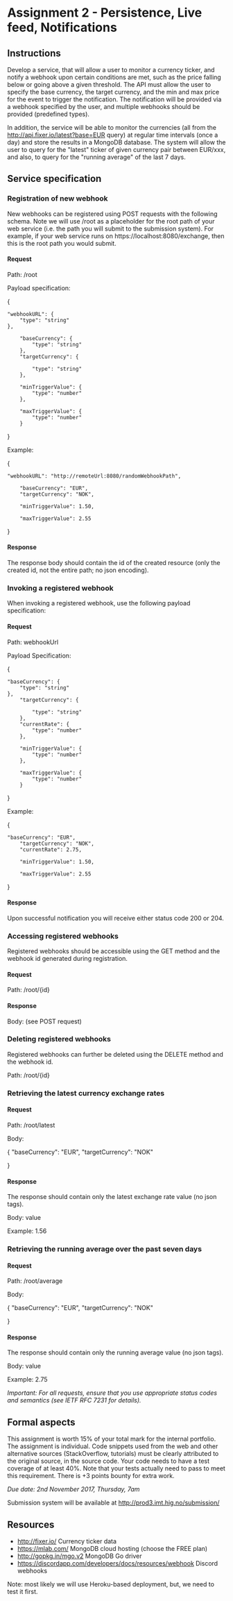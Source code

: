 # Assignment 2 - Persistence, Live feed, Notifications

## Instructions

Develop a service, that will allow a user to monitor a currency ticker, and notify a webhook upon certain conditions are met, such as the price falling below or going above a given threshold. The API must allow the user to specify the base currency, the target currency, and the min and max price for the event to trigger the notification. The notification will be provided via a webhook specified by the user, and multiple webhooks should be provided (predefined types). 

In addition, the service will be able to monitor the currencies (all from the http://api.fixer.io/latest?base=EUR query) at regular time intervals (once a day) and store the results in a MongoDB database. The system will allow the user to query for the "latest" ticker of given currency pair between EUR/xxx, and also, to query for the "running average" of the last 7 days. 

## Service specification

### Registration of new webhook

New webhooks can be registered using POST requests with the following schema. Note we will use /root as a placeholder for the root path of your web service (i.e. the path you will submit to the submission system). For example, if your web service runs on https://localhost:8080/exchange, then this is the root path you would submit.

#### Request

Path: /root

Payload specification:

{

    "webhookURL": {
        "type": "string"
    },

        "baseCurrency": {
            "type": "string"
        },
        "targetCurrency": {

            "type": "string"
        },

        "minTriggerValue": {
            "type": "number"
        }, 

        "maxTriggerValue": {
            "type": "number"
        }
}


Example:

{

    "webhookURL": "http://remoteUrl:8080/randomWebhookPath",

        "baseCurrency": "EUR",
        "targetCurrency": "NOK",

        "minTriggerValue": 1.50, 

        "maxTriggerValue": 2.55
}

#### Response

The response body should contain the id of the created resource (only the created id, not the entire path; no json encoding).

### Invoking a registered webhook

When invoking a registered webhook, use the following payload specification:

#### Request

Path: webhookUrl

Payload Specification:

{

    "baseCurrency": {
        "type": "string"
    },
        "targetCurrency": {

            "type": "string"
        },
        "currentRate": {
            "type": "number"
        },

        "minTriggerValue": {
            "type": "number"
        }, 

        "maxTriggerValue": {
            "type": "number"
        }
}

Example:

{

    "baseCurrency": "EUR",
        "targetCurrency": "NOK",
        "currentRate": 2.75,

        "minTriggerValue": 1.50, 

        "maxTriggerValue": 2.55
}

#### Response

Upon successful notification you will receive either status code 200 or 204.

### Accessing registered webhooks

Registered webhooks should be accessible using the GET method and the webhook id generated during registration.

#### Request

Path: /root/{id}

#### Response

Body: (see POST request)

### Deleting registered webhooks

Registered webhooks can further be deleted using the DELETE method and the webhook id.

Path: /root/{id}

### Retrieving the latest currency exchange rates

#### Request

Path:  /root/latest

Body:

{
    "baseCurrency": "EUR",
        "targetCurrency": "NOK"

}

#### Response

The response should contain only the latest exchange rate value (no json tags).

Body: value

Example: 1.56

### Retrieving the running average over the past seven days

#### Request

Path: /root/average

Body:

{
    "baseCurrency": "EUR",
        "targetCurrency": "NOK"

}

#### Response

The response should contain only the running average value (no json tags).

Body: value

Example: 2.75

*Important: For all requests, ensure that you use appropriate status codes and semantics (see IETF RFC 7231 for details).*

## Formal aspects

This assignment is worth 15% of your total mark for the internal portfolio. The assignment is individual. Code snippets used from the web and other alternative sources (StackOverflow, tutorials) must be clearly attributed to the original source, in the source code. Your code needs to have a test coverage of at least 40%. Note that your tests actually need to pass to meet this requirement. There is +3 points bounty for extra work.

*Due date: 2nd November 2017, Thursday, 7am*

Submission system will be available at http://prod3.imt.hig.no/submission/



## Resources

* http://fixer.io/  Currency ticker data
* https://mlab.com/  MongoDB cloud hosting (choose the FREE plan)
* http://gopkg.in/mgo.v2 MongoDB Go driver
* https://discordapp.com/developers/docs/resources/webhook Discord webhooks


Note: most likely we will use Heroku-based deployment, but, we need to test it first.

